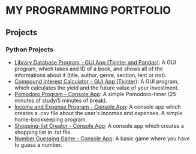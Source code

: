# MY PROGRAMMING PORTFOLIO

## Projects

### Python Projects
- [Library Database Program - GUI App (Tkinter and Pandas)](https://github.com/MMilan0901/python_library_database_program.git): A GUI program, which takes and ID of a book, and shows all of the informations about it (title, author, genre, section, lent or not).
- [Compound Interest Calculator - GUI App (Tkinter)](https://github.com/MMilan0901/python_compound_interest_calculator.git): A GUI program, which calculates the yield and the future value of your investment.
- [Pomodoro Program - Console App](https://github.com/MMilan0901/python_console_apps.git): A simple Pomodoro-timer (25 minutes of study/5 minutes of break).
- [Income and Expense Program - Console App](https://github.com/MMilan0901/python_console_apps.git): A console app which creates a .csv file about the user's incomes and expenses. A simple home-bookkeeping program.
- [Shopping-list Creator - Console App](https://github.com/MMilan0901/python_console_apps.git): A console app which creates a shopping list in .txt file.
- [Number Guessing Game - Console App](https://github.com/MMilan0901/python_console_apps.git): A basic game where you have to guess a number.


